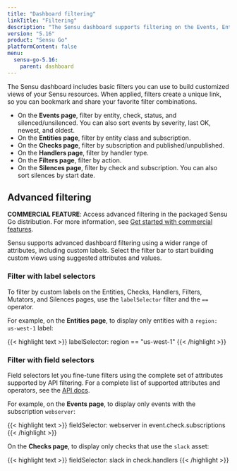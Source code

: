 ```yaml
---
title: "Dashboard filtering"
linkTitle: "Filtering"
description: "The Sensu dashboard supports filtering on the Events, Entities, Checks, Handlers, Filters, Mutators, and Silences pages. Learn more about filtering in the Sensu dashboard."
version: "5.16"
product: "Sensu Go"
platformContent: false
menu:
  sensu-go-5.16:
    parent: dashboard
---
```


The Sensu dashboard includes basic filters you can use to build customized views of your Sensu resources.
When applied, filters create a unique link, so you can bookmark and share your favorite filter combinations.

- On the **Events page**, filter by entity, check, status, and silenced/unsilenced.
You can also sort events by severity, last OK, newest, and oldest.
- On the **Entities page**, filter by entity class and subscription.
- On the **Checks page**, filter by subscription and published/unpublished.
- On the **Handlers page**, filter by handler type.
- On the **Filters page**, filter by action.
- On the **Silences page**, filter by check and subscription.
You can also sort silences by start date.

## Advanced filtering

**COMMERCIAL FEATURE**: Access advanced filtering in the packaged Sensu Go distribution. For more information, see [Get started with commercial features][1].

Sensu supports advanced dashboard filtering using a wider range of attributes, including custom labels.
Select the filter bar to start building custom views using suggested attributes and values.

### Filter with label selectors

To filter by custom labels on the Entities, Checks, Handlers, Filters, Mutators, and Silences pages, use the `labelSelector` filter and the `==` operator.

For example, on the **Entities page**, to display only entities with a `region: us-west-1` label:

{{< highlight text >}}
labelSelector: region == "us-west-1"
{{< /highlight >}}

### Filter with field selectors

Field selectors let you fine-tune filters using the complete set of attributes supported by API filtering.
For a complete list of supported attributes and operators, see the [API docs][2].

For example, on the **Events page**, to display only events with the subscription `webserver`:

{{< highlight text >}}
fieldSelector: webserver in event.check.subscriptions
{{< /highlight >}}

On the **Checks page**, to display only checks that use the `slack` asset:

{{< highlight text >}}
fieldSelector: slack in check.handlers
{{< /highlight >}}

[1]: ../../getting-started/enterprise/
[2]: ../../api/overview#field-selector
